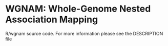 # WGNAM: Whole-Genome Nested Association Mapping
R/wgnam source code. For more information please see the DESCRIPTION file
